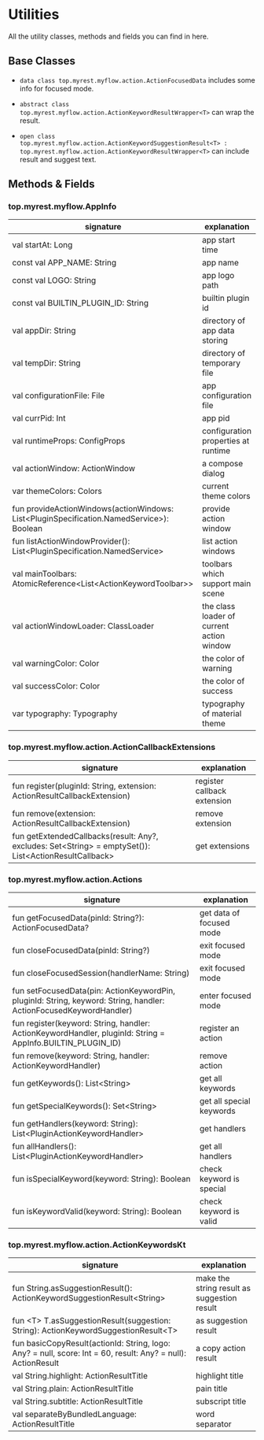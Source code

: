 # Utilities

All the utility classes, methods and fields you can find in here.

## Base Classes

- `data class top.myrest.myflow.action.ActionFocusedData` includes some info for focused mode.

- `abstract class top.myrest.myflow.action.ActionKeywordResultWrapper<T>` can wrap the result.

- `open class top.myrest.myflow.action.ActionKeywordSuggestionResult<T> : top.myrest.myflow.action.ActionKeywordResultWrapper<T>` can include result and suggest text.

## Methods & Fields

### top.myrest.myflow.AppInfo

| signature                                                                                  | explanation                               |
|--------------------------------------------------------------------------------------------|-------------------------------------------|
| val startAt: Long                                                                          | app start time                            |
| const val APP_NAME: String                                                                 | app name                                  |
| const val LOGO: String                                                                     | app logo path                             |
| const val BUILTIN_PLUGIN_ID: String                                                        | builtin plugin id                         |
| val appDir: String                                                                         | directory of app data storing             |
| val tempDir: String                                                                        | directory of temporary file               |
| val configurationFile: File                                                                | app configuration file                    |
| val currPid: Int                                                                           | app pid                                   |
| val runtimeProps: ConfigProps                                                              | configuration properties at runtime       |
| val actionWindow: ActionWindow                                                             | a compose dialog                          |
| var themeColors: Colors                                                                    | current theme colors                      |
| fun provideActionWindows(actionWindows: List\<PluginSpecification.NamedService\>): Boolean | provide action window                     |
| fun listActionWindowProvider(): List\<PluginSpecification.NamedService\>                   | list action windows                       |
| val mainToolbars: AtomicReference\<List\<ActionKeywordToolbar\>\>                          | toolbars which support main scene         |
| val actionWindowLoader: ClassLoader                                                        | the class loader of current action window |
| val warningColor: Color                                                                    | the color of warning                      |
| val successColor: Color                                                                    | the color of success                      |
| var typography: Typography                                                                 | typography of material theme              |

### top.myrest.myflow.action.ActionCallbackExtensions

| signature                                                                                                  | explanation                 |
|------------------------------------------------------------------------------------------------------------|-----------------------------|
| fun register(pluginId: String, extension: ActionResultCallbackExtension)                                   | register callback extension |
| fun remove(extension: ActionResultCallbackExtension)                                                       | remove extension            |
| fun getExtendedCallbacks(result: Any?, excludes: Set\<String\> = emptySet()): List\<ActionResultCallback\> | get extensions              |

### top.myrest.myflow.action.Actions

| signature                                                                                                          | explanation              |
|--------------------------------------------------------------------------------------------------------------------|--------------------------|
| fun getFocusedData(pinId: String?): ActionFocusedData?                                                             | get data of focused mode |
| fun closeFocusedData(pinId: String?)                                                                               | exit focused mode        |
| fun closeFocusedSession(handlerName: String)                                                                       | exit focused mode        |
| fun setFocusedData(pin: ActionKeywordPin, pluginId: String, keyword: String, handler: ActionFocusedKeywordHandler) | enter focused mode       |
| fun register(keyword: String, handler: ActionKeywordHandler, pluginId: String = AppInfo.BUILTIN_PLUGIN_ID)         | register an action       |
| fun remove(keyword: String, handler: ActionKeywordHandler)                                                         | remove action            |
| fun getKeywords(): List\<String\>                                                                                  | get all keywords         |
| fun getSpecialKeywords(): Set\<String\>                                                                            | get all special keywords |
| fun getHandlers(keyword: String): List\<PluginActionKeywordHandler\>                                               | get handlers             |
| fun allHandlers(): List\<PluginActionKeywordHandler\>                                                              | get all handlers         |
| fun isSpecialKeyword(keyword: String): Boolean                                                                     | check keyword is special |
| fun isKeywordValid(keyword: String): Boolean                                                                       | check keyword is valid   |

### top.myrest.myflow.action.ActionKeywordsKt

| signature                                                                                                    | explanation                                 |
|--------------------------------------------------------------------------------------------------------------|---------------------------------------------|
| fun String.asSuggestionResult(): ActionKeywordSuggestionResult\<String\>                                     | make the string result as suggestion result |
| fun \<T\> T.asSuggestionResult(suggestion: String): ActionKeywordSuggestionResult\<T\>                       | as suggestion result                        |
| fun basicCopyResult(actionId: String, logo: Any? = null, score: Int = 60, result: Any? = null): ActionResult | a copy action result                        |
| val String.highlight: ActionResultTitle                                                                      | highlight title                             |
| val String.plain: ActionResultTitle                                                                          | pain title                                  |
| val String.subtitle: ActionResultTitle                                                                       | subscript title                             |
| val separateByBundledLanguage: ActionResultTitle                                                             | word separator                              |


